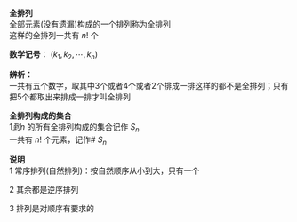 **全排列**    
全部元素(没有遗漏)构成的一个排列称为全排列    
这样的全排列一共有 $n!$ 个    
    
**数学记号**： $(k_1,k_2,\cdots,k_n)$     
    
**辨析：**    
一共有五个数字，取其中3个或者4个或者2个排成一排这样的都不是全排列；只有把5个都取出来排成一排才叫全排列    
    
**全排列构成的集合**    
 $1到n$ 的所有全排列构成的集合记作 $S_n$     
一共有 $n!$ 个元素，记作# $S_n$     
    
**说明**    
1 常序排列(自然排列)：按自然顺序从小到大，只有一个    
    
2 其余都是逆序排列    
    
3 排列是对顺序有要求的    
